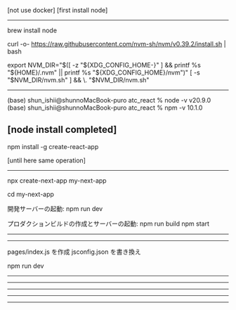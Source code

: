 [not use docker]
[first install node]

--------------------------------------------------

brew install node

curl -o- https://raw.githubusercontent.com/nvm-sh/nvm/v0.39.2/install.sh | bash

export NVM_DIR="$([ -z "${XDG_CONFIG_HOME-}" ] && printf %s "${HOME}/.nvm" || printf %s "${XDG_CONFIG_HOME}/nvm")"
[ -s "$NVM_DIR/nvm.sh" ] && \. "$NVM_DIR/nvm.sh"

--------------------------------------------------

(base) shun_ishii@shunnoMacBook-puro atc_react % node -v
v20.9.0
(base) shun_ishii@shunnoMacBook-puro atc_react % npm -v
10.1.0

[node install completed]
--------------------------------------------------

npm install -g create-react-app

[until here same operation]

--------------------------------------------------

npx create-next-app my-next-app

cd my-next-app

開発サーバーの起動:
npm run dev

プロダクションビルドの作成とサーバーの起動:
npm run build
npm start

--------------------------------------------------
--------------------------------------------------

pages/index.js を作成
jsconfig.json を書き換え

npm run dev

--------------------------------------------------
--------------------------------------------------
--------------------------------------------------
--------------------------------------------------
--------------------------------------------------

